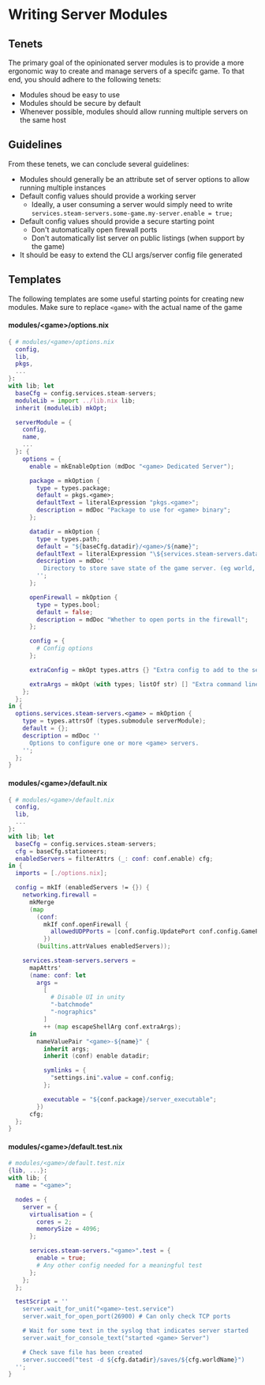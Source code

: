 # Writing Server Modules

## Tenets

The primary goal of the opinionated server modules is to provide a more ergonomic way
to create and manage servers of a specifc game. To that end, you should adhere to the
following tenets:

- Modules shoud be easy to use
- Modules should be secure by default
- Whenever possible, modules should allow running multiple servers on the same host

## Guidelines

From these tenets, we can conclude several guidelines:

- Modules should generally be an attribute set of server options to allow running multiple instances
- Default config values should provide a working server
  - Ideally, a user consuming a server would simply need to write `services.steam-servers.some-game.my-server.enable = true;`
- Default config values should provide a secure starting point
  - Don't automatically open firewall ports
  - Don't automatically list server on public listings (when support by the game)
- It should be easy to extend the CLI args/server config file generated

## Templates

The following templates are some useful starting points for creating new modules.
Make sure to replace `<game>` with the actual name of the game


#### modules/&lt;game&gt;/options.nix
```nix
{ # modules/<game>/options.nix
  config,
  lib,
  pkgs,
  ...
}:
with lib; let
  baseCfg = config.services.steam-servers;
  moduleLib = import ../lib.nix lib;
  inherit (moduleLib) mkOpt;

  serverModule = {
    config,
    name,
    ...
  }: {
    options = {
      enable = mkEnableOption (mdDoc "<game> Dedicated Server");

      package = mkOption {
        type = types.package;
        default = pkgs.<game>;
        defaultText = literalExpression "pkgs.<game>";
        description = mdDoc "Package to use for <game> binary";
      };

      datadir = mkOption {
        type = types.path;
        default = "${baseCfg.datadir}/<game>/${name}";
        defaultText = literalExpression "\${services.steam-servers.datadir}/<game>/\${name}";
        description = mdDoc ''
          Directory to store save state of the game server. (eg world, saves, etc)
        '';
      };

      openFirewall = mkOption {
        type = types.bool;
        default = false;
        description = mdDoc "Whether to open ports in the firewall";
      };

      config = {
        # Config options
      };

      extraConfig = mkOpt types.attrs {} "Extra config to add to the server config";

      extraArgs = mkOpt (with types; listOf str) [] "Extra command line arguments to pass to the server";
    };
  };
in {
  options.services.steam-servers.<game> = mkOption {
    type = types.attrsOf (types.submodule serverModule);
    default = {};
    description = mdDoc ''
      Options to configure one or more <game> servers.
    '';
  };
}

```

#### modules/&lt;game&gt;/default.nix
```nix
{ # modules/<game>/default.nix
  config,
  lib,
  ...
}:
with lib; let
  baseCfg = config.services.steam-servers;
  cfg = baseCfg.stationeers;
  enabledServers = filterAttrs (_: conf: conf.enable) cfg;
in {
  imports = [./options.nix];

  config = mkIf (enabledServers != {}) {
    networking.firewall =
      mkMerge
      (map
        (conf:
          mkIf conf.openFirewall {
            allowedUDPPorts = [conf.config.UpdatePort conf.config.GamePort];
          })
        (builtins.attrValues enabledServers));

    services.steam-servers.servers =
      mapAttrs'
      (name: conf: let
        args =
          [
            # Disable UI in unity
            "-batchmode"
            "-nographics"
          ]
          ++ (map escapeShellArg conf.extraArgs);
      in
        nameValuePair "<game>-${name}" {
          inherit args;
          inherit (conf) enable datadir;

          symlinks = {
            "settings.ini".value = conf.config;
          };

          executable = "${conf.package}/server_executable";
        })
      cfg;
  };
}
```

#### modules/&lt;game&gt;/default.test.nix
```nix
# modules/<game>/default.test.nix
{lib, ...}:
with lib; {
  name = "<game>";

  nodes = {
    server = {
      virtualisation = {
        cores = 2;
        memorySize = 4096;
      };

      services.steam-servers."<game>".test = {
        enable = true;
        # Any other config needed for a meaningful test
      };
    };
  };

  testScript = ''
    server.wait_for_unit("<game>-test.service")
    server.wait_for_open_port(26900) # Can only check TCP ports

    # Wait for some text in the syslog that indicates server started
    server.wait_for_console_text("started <game> Server")

    # Check save file has been created
    server.succeed("test -d ${cfg.datadir}/saves/${cfg.worldName}")
  '';
}

```
